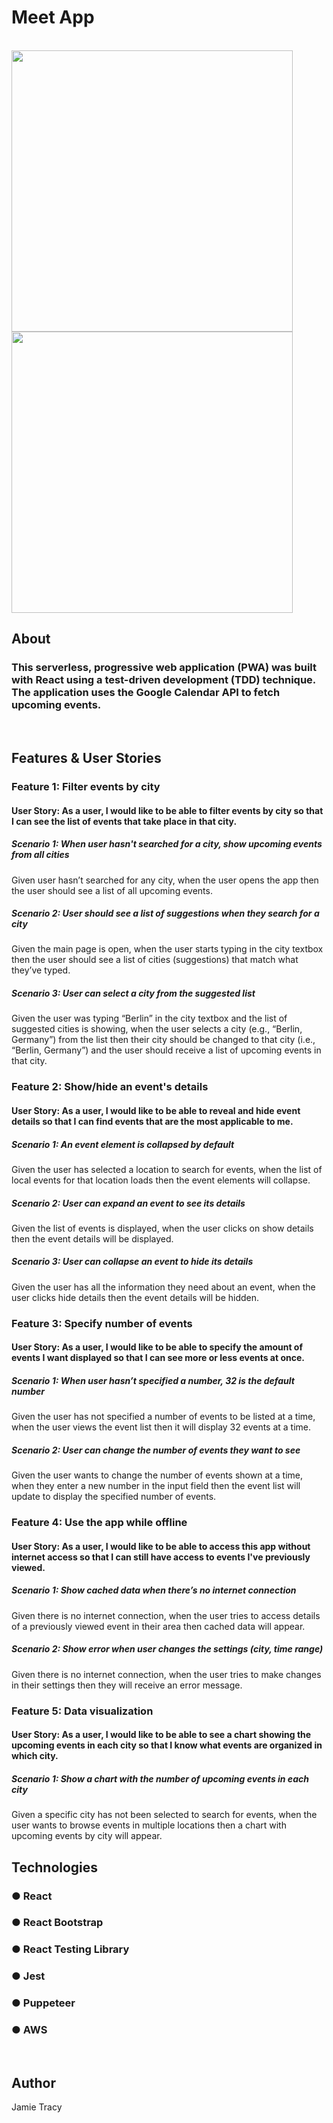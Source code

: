 # Meet App
<br>

<img src="https://github.com/jlt717/meet/assets/128320420/35fc815f-b503-4622-bf96-f440941a46ae" padding-right="25px" width="450">
    
   
 <img src="https://github.com/jlt717/meet/assets/128320420/4b529023-004f-48b4-bb6e-3e9216c66a0c" margin-left="25px" width="450">
<br>

## About
### This serverless, progressive web application (PWA) was built with React using a test-driven development (TDD) technique. The application uses the Google Calendar API to fetch upcoming events.
<br>

## Features & User Stories
### Feature 1: Filter events by city
#### User Story: As a user, I would like to be able to filter events by city so that I can see the list of events that take place in that city.
##### Scenario 1: When user hasn't searched for a city, show upcoming events from all cities
Given user hasn’t searched for any city, when the user opens the app then the user should see a list of all upcoming events.
##### Scenario 2: User should see a list of suggestions when they search for a city
Given the main page is open, when the user starts typing in the city textbox
then the user should see a list of cities (suggestions) that match what they’ve typed.
##### Scenario 3: User can select a city from the suggested list
Given the user was typing “Berlin” in the city textbox and the list of suggested cities is showing, when the user selects a city (e.g., “Berlin, Germany”) from the list then their city should be changed to that city (i.e., “Berlin, Germany”) and the user should receive a list of upcoming events in that city.

### Feature 2: Show/hide an event's details
#### User Story: As a user, I would like to be able to reveal and hide event details so that I can find events that are the most applicable to me. 
##### Scenario 1: An event element is collapsed by default
Given the user has selected a location to search for events, when the list of local events for that location loads then the event elements will collapse.
##### Scenario 2: User can expand an event to see its details
Given the list of events is displayed, when the user clicks on show details then the event details will be displayed.
##### Scenario 3: User can collapse an event to hide its details
Given the user has all the information they need about an event, when the user clicks hide details then the event details will be hidden.

### Feature 3: Specify number of events
#### User Story: As a user, I would like to be able to specify the amount of events I want displayed so that I can see more or less events at once.
##### Scenario 1: When user hasn’t specified a number, 32 is the default number
Given the user has not specified a number of events to be listed at a time, when the user views the event list then it will display 32 events at a time.
##### Scenario 2: User can change the number of events they want to see
Given the user wants to change the number of events shown at a time, when they enter a new number in the input field then the event list will update to display the specified number of events.

### Feature 4: Use the app while offline
#### User Story: As a user, I would like to be able to access this app without internet access so that I can still have access to events I've previously viewed.
##### Scenario 1: Show cached data when there’s no internet connection
Given there is no internet connection, when the user tries to access details of a previously viewed event in their area then cached data will appear.
##### Scenario 2: Show error when user changes the settings (city, time range)
Given there is no internet connection, when the user tries to make changes in their settings then they will receive an error message.

### Feature 5: Data visualization
#### User Story: As a user, I would like to be able to see a chart showing the upcoming events in each city so that I know what events are organized in which city.
##### Scenario 1: Show a chart with the number of upcoming events in each city
Given a specific city has not been selected to search for events, when the user wants to browse events in multiple locations then a chart with upcoming events by city will appear.
<br>

## Technologies
### ● React
### ● React Bootstrap
### ● React Testing Library
### ● Jest
### ● Puppeteer
### ● AWS
<br>

## Author
Jamie Tracy
